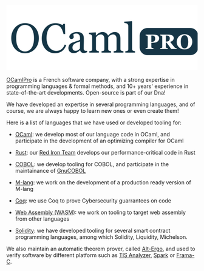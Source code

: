 ![OCamlPro Logo](logo.png)

[OCamlPro](https://ocamlpro.com) is a French software company, with a
strong expertise in programming languages & formal methods, and 10+
years' experience in state-of-the-art developments. Open-source is
part of our Dna!

We have developed an expertise in several programming languages, and
of course, we are always happy to learn new ones or even create them!

Here is a list of languages that we have used or developed tooling
for:

* [OCaml](https://ocaml.org): we develop most of our language code in
  OCaml, and participate in the development of an optimizing compiler
  for OCaml

* [Rust](https://www.rust-lang.org/fr): our [Red Iron
  Team](https://red-iron.eu) develops our performance-critical code in
  Rust

* [COBOL](https://wikipedia.org/wiki/Cobol): we develop tooling for COBOL, and participate in the maintainance of [GnuCOBOL](https://github.com/OCamlPro/gnucobol)

* [M-lang](https://mlanguage.github.io/mlang/mlang/index.html): we work on the development of a production ready version of M-lang

* [Coq](https://coq.inria.fr/): we use Coq to prove Cybersecurity
  guarrantees on code

* [Web Assembly (WASM)](https://webassembly.org/): we work on tooling
  to target web assembly from other languages

* [Solidity](https://soliditylang.org/): we have developed tooling for
  several smart contract programming languages, among which Solidity,
  Liquidity, Michelson.

We also maintain an automatic theorem prover, called
[Alt-Ergo](https://github.com/OCamlPro/alt-ergo), and used to verify
software by different platform such as [TIS
Analyzer](https://trust-in-soft.com/),
[Spark](https://www.adacore.com/about-spark) or
[Frama-C](https://frama-c.com/).
